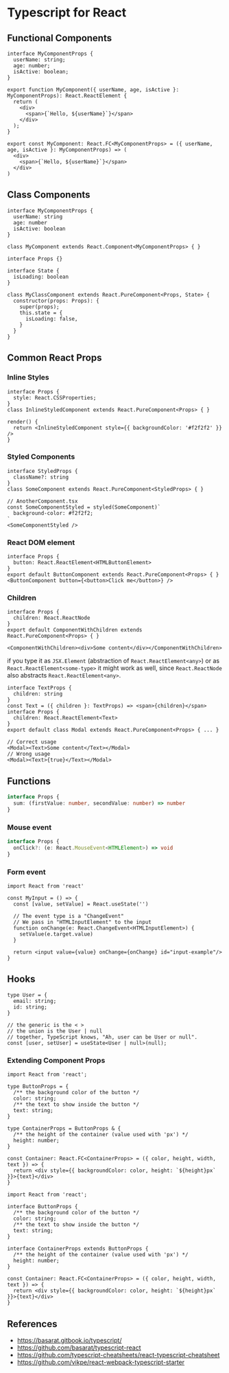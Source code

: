 # Typescript for React

## Functional Components

```tsx
interface MyComponentProps {
  userName: string;
  age: number;
  isActive: boolean;
}

export function MyComponent({ userName, age, isActive }: MyComponentProps): React.ReactElement {
  return (
    <div>
      <span>{`Hello, ${userName}`}</span>
    </div>
  );
}

export const MyComponent: React.FC<MyComponentProps> = ({ userName, age, isActive }: MyComponentProps) => (
  <div>
    <span>{`Hello, ${userName}`}</span>
  </div>
)
```


## Class Components

```tsx
interface MyComponentProps {
  userName: string
  age: number
  isActive: boolean
}

class MyComponent extends React.Component<MyComponentProps> { }
```

```tsx
interface Props {}

interface State {
  isLoading: boolean
}

class MyClassComponent extends React.PureComponent<Props, State> {
  constructor(props: Props): {
    super(props);
    this.state = {
      isLoading: false,
    }
  }
}
```


## Common React Props

### Inline Styles

```tsx
interface Props {
  style: React.CSSProperties;
}
class InlineStyledComponent extends React.PureComponent<Props> { }

render() {
  return <InlineStyledComponent style={{ backgroundColor: '#f2f2f2' }} />
}
```

### Styled Components

```tsx
interface StyledProps {
  className?: string
}
class SomeComponent extends React.PureComponent<StyledProps> { }

// AnotherComponent.tsx
const SomeComponentStyled = styled(SomeComponent)`
  background-color: #f2f2f2;
`
<SomeComponentStyled />
```

### React DOM element

```tsx
interface Props {
  button: React.ReactElement<HTMLButtonElement>
}
export default ButtonComponent extends React.PureComponent<Props> { }
<ButtonComponent button={<button>Click me</button>} />
```


### Children

```tsx
interface Props {
  children: React.ReactNode
}
export default ComponentWithChildren extends React.PureComponent<Props> { }

<ComponentWithChildren><div>Some content</div></ComponentWithChildren>
```

if you type it as `JSX.Element` (abstraction of `React.ReactElement<any>`) or as `React.ReactElement<some-type>` it might work as well, since `React.ReactNode` also abstracts `React.ReactElement<any>`.


```tsx
interface TextProps {
  children: string
}
const Text = ({ children }: TextProps) => <span>{children}</span>
interface Props {
  children: React.ReactElement<Text>
}
export default class Modal extends React.PureComponent<Props> { ... }

// Correct usage
<Modal><Text>Some content</Text></Modal>
// Wrong usage
<Modal><Text>{true}</Text></Modal>
```


## Functions

```ts
interface Props {
  sum: (firstValue: number, secondValue: number) => number
}
```

### Mouse event

```ts
interface Props {
  onClick?: (e: React.MouseEvent<HTMLElement>) => void
}
```

### Form event

```tsx
import React from 'react'

const MyInput = () => {
  const [value, setValue] = React.useState('')

  // The event type is a "ChangeEvent"
  // We pass in "HTMLInputElement" to the input
  function onChange(e: React.ChangeEvent<HTMLInputElement>) {
    setValue(e.target.value)
  }

  return <input value={value} onChange={onChange} id="input-example"/>
}
```


## Hooks

```tsx
type User = {
  email: string;
  id: string;
}

// the generic is the < >
// the union is the User | null
// together, TypeScript knows, "Ah, user can be User or null".
const [user, setUser] = useState<User | null>(null);
```


### Extending Component Props

```tsx
import React from 'react';

type ButtonProps = {
  /** the background color of the button */
  color: string;
  /** the text to show inside the button */
  text: string;
}

type ContainerProps = ButtonProps & {
  /** the height of the container (value used with 'px') */
  height: number;
}

const Container: React.FC<ContainerProps> = ({ color, height, width, text }) => {
  return <div style={{ backgroundColor: color, height: `${height}px` }}>{text}</div>
}
```

```tsx
import React from 'react';

interface ButtonProps {
  /** the background color of the button */
  color: string;
  /** the text to show inside the button */
  text: string;
}

interface ContainerProps extends ButtonProps {
  /** the height of the container (value used with 'px') */
  height: number;
}

const Container: React.FC<ContainerProps> = ({ color, height, width, text }) => {
  return <div style={{ backgroundColor: color, height: `${height}px` }}>{text}</div>
}
```


## References

- https://basarat.gitbook.io/typescript/
- https://github.com/basarat/typescript-react
- https://github.com/typescript-cheatsheets/react-typescript-cheatsheet
- https://github.com/vikpe/react-webpack-typescript-starter
